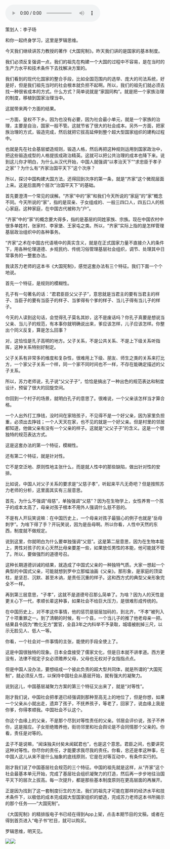 <audio src="http://igetoss.cdn.igetget.com/mp3/201805/31/201805311113086910316458.mp3" controls="controls">您的浏览器不支持 audio 标签。</audio><p>策划人：李子旸</p><p>和你一起终身学习，这里是罗辑思维。</p><p>今天我们继续讲苏力教授的著作《大国宪制》。昨天我们讲的是国家的基本制度。</p><p>我们必须反复强调一点，我们的祖先在构建一个大国的过程中不容易，是在当时的生产力水平和技术条件下去找解决方案的。</p><p>我们看到的现代化国家的整合手段，比如全国范围内的选举、庞大的司法系统，好是好，但是我们祖先当时的社会根本就负担不起啊。所以，我们的祖先们就必须去找一种很省成本的方式。什么方式？简单说就是“家国同构”。就是把一个家族治理的制度，移植到国家治理当中。</p><p>这就带来两个方面的结果。</p><p>一方面，皇权不下乡。因为也没有必要，因为社会最小单元，就是一个家族的治理，主要是自治，国家一般不管。这就节省了很大的社会成本。另外一方面，把家族治理的方式，锻造完成，然后就把它拔高延伸到整个超大型国家组织的建构过程中。</p><p>也就是先在社会基层塑造规则，锻造人格，然后再把这种规则运用到国家政治中，把这些锻造成型的人格提拔成政治精英。这就可以把公共治理的成本也降下来。说到这儿你才明白，为什么从汉代开始，中国人就强调“以孝治天下”“求忠臣于孝子之家”？为什么有“齐家治国平天下”这个次序？</p><p>所以，探讨中国构建大国方法，还得回到次序的第一条，就是“齐家”这个微观层面上来。这是后面两个层次“治国平天下”的基础。</p><p>首先要澄清一个常见的误解。“齐家”中的“家”和我们今天所说的“家庭”的“家”概念不同。今天所说的“家”，指的是双亲、子女组成的、一般三四口人，四五口人的核心家庭。这种家庭，在中国古代被称为“户”。</p><p>“齐家”中的“家”的概念要大得多，指的是基层的同姓家族、宗族。现在中国农村中很多单姓村，张家村、李家堡、王家屯之类。所以，“齐家”实际上指的是怎样管理基层政治组织中的各种事务。</p><p>“齐家”之术在中国古代语境中的真实含义，就是在正式国家力量不直接介入的条件下，用各种伦理道德、乡规民约、传统习俗管理基层社会组织，调节、处理其中日常事务的一整套办法。</p><p>我读苏力老师的这本书《大国宪制》，感觉这套办法有三个特征。我们下面一个个地说。</p><p>首先一个特征，是规则的模糊性。</p><p>孔子有一句著名的话：“君君臣臣父父子子”，意思就是当君主的要有当君主的样子、当臣子的要有当臣子的样子、当爹得有个爹的样子、当儿子得有当儿子的样子。</p><p>今天的人读到这句话，会觉得孔子莫名其妙，这不是废话吗？你孔子真要是想说当父亲、当儿子的规范，有本事你就明确说出来，爹应该怎样，儿子应该怎样。你整出个同义反复，算是怎么回事？</p><p>对，这恰恰是孔子高明的地方。父子关系，不是公共关系、不是上下级关系听指挥，这种关系特别好制定。</p><p>父子关系有非常多的维度和复杂性，很难用上下级、朋友、师生之类的关系来打比方，一个家父子关系一个样，同一个家不同时间也不一样，不存在能确定描述的父子关系。</p><p>所以，苏力老师说，孔子说“父父子子”，恰恰是搞出了一种出色的规范表达和制度设计，预留了很大的回旋空间。</p><p>你回到一个村子的场景，就明白孔子的意思了。很难说，一个父亲该怎样当才算合格。</p><p>一个人出外打工挣钱，没时间在家陪孩子，不见得不是一个好父亲，因为家里负担重，必须出去挣钱；一个人天天在家，也不见的就是一个好父亲。但是村里的邻居都知道，他做父亲有没有一个父亲的样子。这就是“父父子子”的含义。这是一个很独特的规范表达方式。</p><p>这是这套办法的第一个特征，模糊性。</p><p>还有第二个特征，就是针对性。</p><p>它不是空泛地、原则性地主张什么，而是就人性中的那些缺陷，做出针对性的安排。</p><p>比如说，中国人对父子关系的要求是“父慈子孝”，听起来平凡无奇吧？但是按照苏力老师的分析，这里面其实有三层意思。</p><p>首先，为什么不强调“母慈”，单独强调“父慈”？因为在生物学上，女性养育一个孩子的成本太高了，母亲对孩子根本不用外人强调什么慈不慈的。</p><p>不是有人开玩笑说嘛：在中国历史上，一个母亲对孩子最狠心的例子也就是“岳母刺字”。为啥下得了手？开玩笑说，因为是岳母啊。所以你看，人性中天然的东西，制度就不做规定。</p><p>说到这里，你就明白为什么要单独强调“父慈”。这是第二层意思，因为在生物本能上，男性对孩子的关心天然比母亲要差一些，如果放任男性的本能，他可能就不管了。所以，要做强烈的道德号召。</p><p>这种长期道德训诫的结果，就造成了中国式父亲的一种独特气质。大家一想起一个典型的中国式父亲，可能就想到罗中立那幅油画《父亲》。那形象，是家庭的顶梁柱，是坚忍、沉默、甚至木讷，是责任沉重的样子。这和西方式的典型父亲形象完全不一样。</p><p>再到第三层意思，“子孝”，这就不是道德号召那么简单了。为啥？因为人的天性是更关心下一代，孝顺长辈这种事，如果社会不给巨大压力，是很难形成传统的。</p><p>在中国历史上，对不孝这件事情，他的惩罚是层层加码的，到北齐，“不孝”被列入了十项重罪之一。到了清朝的时候，有一个县，一个当儿子的推了他老母亲一把。结果县令因为“教化无方”罢官，全县3年之内科举不予录取，城墙被削掉三尺，以示无脸见人、低人一等。</p><p>你看，一个社会对一件事情的主张，能使的手段全使上了。</p><p>这是中国很独特的现象。日本全盘接受了儒家文化，但是日本就不讲孝道。西方更没有，法律不规定子女必须赡养父母，父母也无权对子女指指点点。</p><p>但是中国人没办法，要想结成一个彼此负责的超大型共同体，就是所谓的“大国宪制”，就必须反人性，以保持中国社会从基层开始，就有强大的凝聚力。</p><p>说到这儿，中国基层凝聚力方案的第三个特征又出来了，就是“对等性”。</p><p>刚才我们说，中国社会把孝道已经强调到那种至高无上的地位了，但是你想，如果一个父亲从小就出走，遗弃了孩子，不抚养孩子，等老了，回家了，说血缘上我是你爹，你得孝顺我。中国社会不认这个。</p><p>你这个血缘上的父亲，不是那个尽到对等性责任的父亲。邻居会评价说，孩子不养你，这是报应。子女拒绝赡养他，街坊邻里和社会舆论是不会同情那个父亲的。你看，责任是对等的。</p><p>孟子不是说嘛，“闻诛独夫纣矣未闻弑君也”，也是这个意思。君臣之间，也要讲究这种对等性。你尽你的责任，才能要求我尽我的责任。你看，忠还是孝这种事，在中国人这儿从来不是什么抽象的底线原则，它是在对等互动中，有条件实行的。</p><p>刚才我们说了中国基层社会规范的三个特征。中国的祖先就是这样，从“齐家”这个社会最基本单元开始，完成了基层社会组织凝聚力的打造，然后再一步步地往治国平天下的层次上拔高。每一次提升，都是那些基本制度原则在更高层面的再展开。</p><p>正是因为找到了这一套制度衍生的方法，我们的祖先才可能在那样的经济水平和技术条件下，以极低的成本完成超大型国家组织的塑造，完成苏力老师这本书所揭示的那个任务——“大国宪制”。</p><p>《大国宪制》的精排版电子书已经在得到App上架，点击本期节目的文稿，或者在得到首页进入“电子书”栏目，就可以购买。</p><p>罗辑思维，明天见。</p><img src="https://piccdn.igetget.com/img/201806/20/201806200934526431436937.jpg" /><img src="https://piccdn.igetget.com/img/201805/30/201805301330259847183730.jpg" />